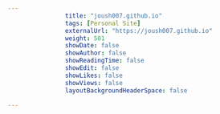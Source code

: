 ---
                title: "joush007.github.io"
                tags: [Personal Site]
                externalUrl: "https://joush007.github.io"
                weight: 501
                showDate: false
                showAuthor: false
                showReadingTime: false
                showEdit: false
                showLikes: false
                showViews: false
                layoutBackgroundHeaderSpace: false
                ---
